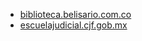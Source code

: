 * [biblioteca.belisario.com.co](http://biblioteca.belisario.com.co/libros/Nueva%20gram%C3%A1tica%20de%20la%20Lengua%20Espa%C3%B1ola.pdf)
* [escuelajudicial.cjf.gob.mx](https://escuelajudicial.cjf.gob.mx/concursos/2021/Noviembre/Concurso_Actuaria_Actuario/Bibliografia/Nueva_gramatica_de_la_lengua_espaniola.pdf)
